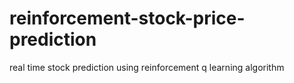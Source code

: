 # reinforcement-stock-price-prediction
real time stock prediction using reinforcement q learning algorithm 
